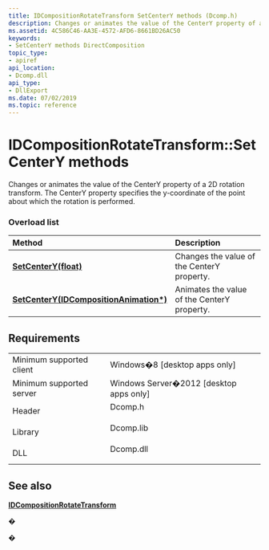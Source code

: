 ```yaml
---
title: IDCompositionRotateTransform SetCenterY methods (Dcomp.h)
description: Changes or animates the value of the CenterY property of a 2D rotation transform.
ms.assetid: 4C586C46-AA3E-4572-AFD6-8661BD26AC50
keywords:
- SetCenterY methods DirectComposition
topic_type:
- apiref
api_location:
- Dcomp.dll
api_type:
- DllExport
ms.date: 07/02/2019
ms.topic: reference
---
```


# IDCompositionRotateTransform::SetCenterY methods

Changes or animates the value of the CenterY property of a 2D rotation transform. The CenterY property specifies the y-coordinate of the point about which the rotation is performed.

### Overload list



| Method                                                                                                         | Description                                            |
|:---------------------------------------------------------------------------------------------------------------|:-------------------------------------------------------|
| [**SetCenterY(float)**](/windows/win32/api/dcomp/nf-dcomp-idcompositionrotatetransform-setcentery(float))                                     | Changes the value of the CenterY property.<br/>  |
| [**SetCenterY(IDCompositionAnimation\*)**](/windows/win32/api/dcomp/nf-dcomp-idcompositionrotatetransform-setcentery(idcompositionanimation)) | Animates the value of the CenterY property.<br/> |



## Requirements



|                                     |                                                                                      |
|-------------------------------------|--------------------------------------------------------------------------------------|
| Minimum supported client<br/> | Windows�8 \[desktop apps only\]<br/>                                           |
| Minimum supported server<br/> | Windows Server�2012 \[desktop apps only\]<br/>                                 |
| Header<br/>                   | <dl> <dt>Dcomp.h</dt> </dl>   |
| Library<br/>                  | <dl> <dt>Dcomp.lib</dt> </dl> |
| DLL<br/>                      | <dl> <dt>Dcomp.dll</dt> </dl> |



## See also

<dl> <dt>

[**IDCompositionRotateTransform**](/windows/win32/api/dcomp/nn-dcomp-idcompositionrotatetransform)
</dt> </dl>

�

�
